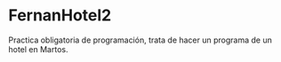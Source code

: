 # FernanHotel2
Practica obligatoria de programación, trata de hacer un programa de un hotel en Martos.
